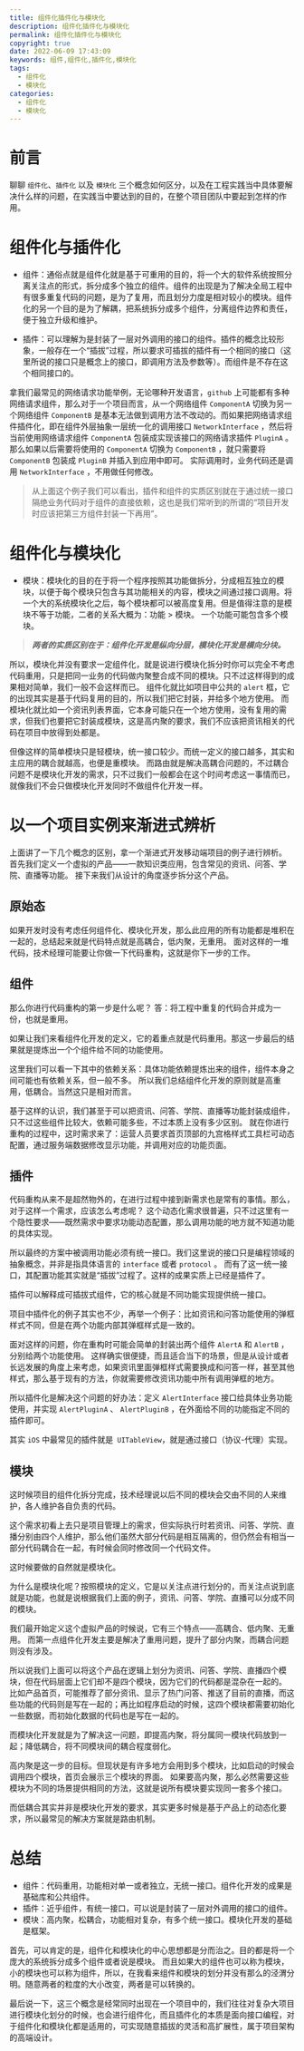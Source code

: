```yaml
---
title: 组件化插件化与模块化
description: 组件化插件化与模块化
permalink: 组件化插件化与模块化
copyright: true
date: 2022-06-09 17:43:09
keywords: 组件,组件化,插件化,模块化
tags:
  - 组件化
  - 模块化
categories:
  - 组件化
  - 模块化
---
```


# 前言
聊聊 `组件化`、`插件化` 以及 `模块化` 三个概念如何区分，以及在工程实践当中具体要解决什么样的问题，在实践当中要达到的目的，在整个项目团队中要起到怎样的作用。

# 组件化与插件化
+ 组件：通俗点就是组件化就是基于可重用的目的，将一个大的软件系统按照分离关注点的形式，拆分成多个独立的组件。组件的出现是为了解决全局工程中有很多重复代码的问题，是为了复用，而且划分力度是相对较小的模块。组件化的另一个目的是为了解耦，把系统拆分成多个组件，分离组件边界和责任，便于独立升级和维护。

+ 插件：可以理解为是封装了一层对外调用的接口的组件。插件的概念比较形象，一般存在一个“插拔”过程，所以要求可插拔的插件有一个相同的接口（这里所说的接口只是概念上的接口，即调用方法及参数等）。而组件是不存在这个相同接口的。

<!--more-->

拿我们最常见的网络请求功能举例，无论哪种开发语言，`github` 上可能都有多种网络请求组件，那么对于一个项目而言，从一个网络组件 `ComponentA` 切换为另一个网络组件 `ComponentB` 是基本无法做到调用方法不改动的。而如果把网络请求组件插件化，即在组件外层抽象一层统一化的调用接口 `NetworkInterface` ，然后将当前使用网络请求组件 `ComponentA` 包装成实现该接口的网络请求插件 `PluginA` 。那么如果以后需要将使用的 `ComponentA` 切换为 `ComponentB` ，就只需要将 `ComponentB` 包装成 `PluginB` 并插入到应用中即可。
实际调用时，业务代码还是调用 `NetworkInterface` ，不用做任何修改。

> 从上面这个例子我们可以看出，插件和组件的实质区别就在于通过统一接口隔绝业务代码对于组件的直接依赖，这也是我们常听到的所谓的“项目开发时应该把第三方组件封装一下再用”。

# 组件化与模块化
+ 模块：模块化的目的在于将一个程序按照其功能做拆分，分成相互独立的模块，以便于每个模块只包含与其功能相关的内容，模块之间通过接口调用。将一个大的系统模块化之后，每个模块都可以被高度复用。但是值得注意的是模块不等于功能，二者的关系大概为：功能 > 模块。
    一个功能可能包含多个模块。

> ***两者的实质区别在于：组件化开发是纵向分层，模块化开发是横向分块。***

所以，模块化并没有要求一定组件化，就是说进行模块化拆分时你可以完全不考虑代码重用，只是把同一业务的代码做内聚整合成不同的模块。只不过这样得到的成果相对简单，我们一般不会这样而已。
组件化就比如项目中公共的 `alert` 框，它的出现其实是基于代码复用的目的，所以我们把它封装，并给多个地方使用。
而模块化就比如一个资讯列表界面，它本身可能只在一个地方使用，没有复用的需求，但我们也要把它封装成模块，这是高内聚的要求，我们不应该把资讯相关的代码在项目中放得到处都是。

但像这样的简单模块只是轻模块，统一接口较少。而统一定义的接口越多，其实和主应用的耦合就越高，也便是重模块。
而路由就是解决高耦合问题的，不过耦合问题不是模块化开发的需求，只不过我们一般都会在这个时间考虑这一事情而已，就像我们不会只做模块化开发同时不做组件化开发一样。

# 以一个项目实例来渐进式辨析
上面讲了一下几个概念的区别，拿一个渐进式开发移动端项目的例子进行辨析。
首先我们定义一个虚拟的产品——一款知识类应用，包含常见的资讯、问答、学院、直播等功能。
接下来我们从设计的角度逐步拆分这个产品。

## 原始态
如果开发时没有考虑任何组件化、模块化开发，那么此应用的所有功能都是堆积在一起的，总结起来就是代码特点就是高耦合，低内聚，无重用。
面对这样的一堆代码，技术经理可能要让你做一下代码重构，这就是你下一步的工作。

## 组件
那么你进行代码重构的第一步是什么呢？
答：将工程中重复的代码合并成为一份，也就是重用。

如果让我们来看组件化开发的定义，它的着重点就是代码重用。那这一步最后的结果就是提炼出一个个组件给不同的功能使用。

这里我们可以看一下其中的依赖关系：具体功能依赖提炼出来的组件，组件本身之间可能也有依赖关系，但一般不多。
所以我们总结组件化开发的原则就是高重用，低耦合。当然这只是相对而言。

基于这样的认识，我们甚至于可以把资讯、问答、学院、直播等功能封装成组件，只不过这些组件比较大，依赖可能多些，不过本质上没有多少区别。
就在你进行重构的过程中，这时需求来了：运营人员要求首页顶部的九宫格样式工具栏可动态配置，通过服务端数据修改显示功能，并调用对应的功能页面。

## 插件
代码重构从来不是超然物外的，在进行过程中接到新需求也是常有的事情。那么，对于这样一个需求，应该怎么考虑呢？
这个动态化需求很普遍，只不过这里有一个隐性要求——既然需求中要求功能动态配置，那么调用功能的地方就不知道功能的具体实现。

所以最终的方案中被调用功能必须有统一接口。我们这里说的接口只是编程领域的抽象概念，并非是指具体语言的 `interface` 或者 `protocol` 。
而有了这一统一接口，其配置功能其实就是“插拔”过程了。这样的成果实质上已经是插件了。

插件可以解释成可插拔式组件，它的核心就是不同功能实现提供统一接口。

项目中插件化的例子其实也不少，再举一个例子：比如资讯和问答功能使用的弹框样式不同，但是在两个功能内部其弹框样式是一致的。

面对这样的问题，你在重构时可能会简单的封装出两个组件 `AlertA` 和 `AlertB` ，分别给两个功能使用。
这样确实很便捷，而且适合当下的场景，但是从设计或者长远发展的角度上来考虑，如果资讯里面弹框样式需要换成和问答一样，甚至其他样式，那么基于现有的方法，你就需要修改资讯功能中所有调用弹框的地方。

所以插件化是解决这个问题的好办法：定义 `AlertInterface` 接口给具体业务功能使用，并实现 `AlertPluginA` 、 `AlertPluginB` ，在外面给不同的功能指定不同的插件即可。

其实 `iOS` 中最常见的插件就是` UITableView`，就是通过接口（协议-代理）实现。

## 模块
这时候项目的组件化拆分完成，技术经理说以后不同的模块会交由不同的人来维护，各人维护各自负责的代码。

这个需求初看上去只是项目管理上的需求，但实际执行时若资讯、问答、学院、直播分别由四个人维护，那么他们虽然大部分代码是相互隔离的，但仍然会有相当一部分代码耦合在一起，有时候会同时修改同一个代码文件。

这时候要做的自然就是模块化。

为什么是模块化呢？按照模块的定义，它是以关注点进行划分的，而关注点说到底就是功能，也就是说根据我们上面的例子，资讯、问答、学院、直播可以分成不同的模块。

我们最开始定义这个虚拟产品的时候说，它有三个特点——高耦合、低内聚、无重用。
而第一点组件化开发主要是解决了重用问题，提升了部分内聚，而耦合问题则没有涉及。

所以说我们上面可以将这个产品在逻辑上划分为资讯、问答、学院、直播四个模块，但在代码层面上它们却不是四个模块，因为它们的代码都是混杂在一起的。
比如产品首页，可能推荐了部分资讯、显示了热门问答、推送了目前的直播，而这些功能的代码则是写在一起的；再比如程序启动的时候，这四个模块都需要初始化一些数据，而初始化数据的代码也是写在一起的。

而模块化开发就是为了解决这一问题，即提高内聚，将分属同一模块代码放到一起；降低耦合，将不同模块间的耦合程度弱化。

高内聚是这一步的目标。但现状是有许多地方会用到多个模块，比如启动的时候会调用四个模块，首页会展示三个模块的界面。
如果要高内聚，那么必然需要这些模块为不同的场景提供相同的方法，这就是说所有模块要实现同一套多个接口。

而低耦合其实并非是模块化开发的要求，其实更多时候是基于产品上的动态化要求，所以最常见的解决方案就是路由机制。

# 总结
+ 组件：代码重用，功能相对单一或者独立，无统一接口。组件化开发的成果是基础库和公共组件。
+ 插件：近乎组件，有统一接口，可以说是封装了一层对外调用的接口的组件。
+ 模块：高内聚，松耦合，功能相对复杂，有多个统一接口。模块化开发的基础是框架。

首先，可以肯定的是，组件化和模块化的中心思想都是分而治之。目的都是将一个庞大的系统拆分成多个组件或者说是模块。
而且如果大的组件也可以称为模块，小的模块也可以称为组件，所以，在我看来组件和模块的划分并没有那么的泾渭分明。随意两者的粒度的大小改变，两者是可以转换的。

最后说一下，这三个概念是经常同时出现在一个项目中的，我们往往对复杂大项目进行模块化划分的时候，也会进行组件化，而且插件化的本质是面向接口编程，对于组件化和模块化都是适用的，可实现随意插拔的灵活和高扩展性，属于项目架构的高端设计。
